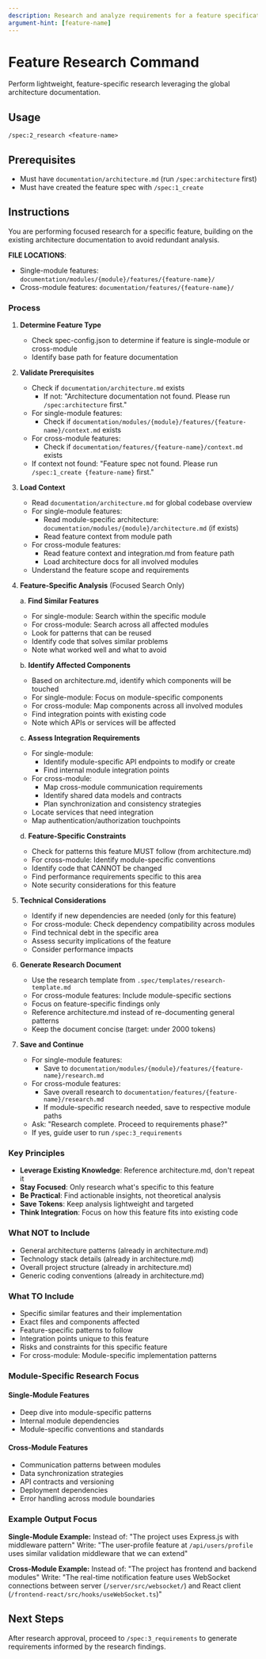 ```yaml
---
description: Research and analyze requirements for a feature specification
argument-hint: [feature-name]
---
```


# Feature Research Command

Perform lightweight, feature-specific research leveraging the global architecture documentation.

## Usage
```
/spec:2_research <feature-name>
```

## Prerequisites
- Must have `documentation/architecture.md` (run `/spec:architecture` first)
- Must have created the feature spec with `/spec:1_create`

## Instructions

You are performing focused research for a specific feature, building on the existing architecture documentation to avoid redundant analysis.

**FILE LOCATIONS**: 
- Single-module features: `documentation/modules/{module}/features/{feature-name}/`
- Cross-module features: `documentation/features/{feature-name}/`

### Process

1. **Determine Feature Type**
   - Check spec-config.json to determine if feature is single-module or cross-module
   - Identify base path for feature documentation

2. **Validate Prerequisites**
   - Check if `documentation/architecture.md` exists
     - If not: "Architecture documentation not found. Please run `/spec:architecture` first."
   - For single-module features:
     - Check if `documentation/modules/{module}/features/{feature-name}/context.md` exists
   - For cross-module features:
     - Check if `documentation/features/{feature-name}/context.md` exists
   - If context not found: "Feature spec not found. Please run `/spec:1_create {feature-name}` first."

3. **Load Context**
   - Read `documentation/architecture.md` for global codebase overview
   - For single-module features:
     - Read module-specific architecture: `documentation/modules/{module}/architecture.md` (if exists)
     - Read feature context from module path
   - For cross-module features:
     - Read feature context and integration.md from feature path
     - Load architecture docs for all involved modules
   - Understand the feature scope and requirements

4. **Feature-Specific Analysis** (Focused Search Only)
   
   a. **Find Similar Features**
      - For single-module: Search within the specific module
      - For cross-module: Search across all affected modules
      - Look for patterns that can be reused
      - Identify code that solves similar problems
      - Note what worked well and what to avoid
   
   b. **Identify Affected Components**
      - Based on architecture.md, identify which components will be touched
      - For single-module: Focus on module-specific components
      - For cross-module: Map components across all involved modules
      - Find integration points with existing code
      - Note which APIs or services will be affected
   
   c. **Assess Integration Requirements**
      - For single-module:
        - Identify module-specific API endpoints to modify or create
        - Find internal module integration points
      - For cross-module:
        - Map cross-module communication requirements
        - Identify shared data models and contracts
        - Plan synchronization and consistency strategies
      - Locate services that need integration
      - Map authentication/authorization touchpoints
   
   d. **Feature-Specific Constraints**
      - Check for patterns this feature MUST follow (from architecture.md)
      - For cross-module: Identify module-specific conventions
      - Identify code that CANNOT be changed
      - Find performance requirements specific to this area
      - Note security considerations for this feature

5. **Technical Considerations**
   - Identify if new dependencies are needed (only for this feature)
   - For cross-module: Check dependency compatibility across modules
   - Find technical debt in the specific area
   - Assess security implications of the feature
   - Consider performance impacts

6. **Generate Research Document**
   - Use the research template from `.spec/templates/research-template.md`
   - For cross-module features: Include module-specific sections
   - Focus on feature-specific findings only
   - Reference architecture.md instead of re-documenting general patterns
   - Keep the document concise (target: under 2000 tokens)

7. **Save and Continue**
   - For single-module features:
     - Save to `documentation/modules/{module}/features/{feature-name}/research.md`
   - For cross-module features:
     - Save overall research to `documentation/features/{feature-name}/research.md`
     - If module-specific research needed, save to respective module paths
   - Ask: "Research complete. Proceed to requirements phase?"
   - If yes, guide user to run `/spec:3_requirements`

### Key Principles

- **Leverage Existing Knowledge**: Reference architecture.md, don't repeat it
- **Stay Focused**: Only research what's specific to this feature
- **Be Practical**: Find actionable insights, not theoretical analysis
- **Save Tokens**: Keep analysis lightweight and targeted
- **Think Integration**: Focus on how this feature fits into existing code

### What NOT to Include

- General architecture patterns (already in architecture.md)
- Technology stack details (already in architecture.md)
- Overall project structure (already in architecture.md)
- Generic coding conventions (already in architecture.md)

### What TO Include

- Specific similar features and their implementation
- Exact files and components affected
- Feature-specific patterns to follow
- Integration points unique to this feature
- Risks and constraints for this specific feature
- For cross-module: Module-specific implementation patterns

### Module-Specific Research Focus

#### Single-Module Features
- Deep dive into module-specific patterns
- Internal module dependencies
- Module-specific conventions and standards

#### Cross-Module Features  
- Communication patterns between modules
- Data synchronization strategies
- API contracts and versioning
- Deployment dependencies
- Error handling across module boundaries

### Example Output Focus

**Single-Module Example:**
Instead of: "The project uses Express.js with middleware pattern"
Write: "The user-profile feature at `/api/users/profile` uses similar validation middleware that we can extend"

**Cross-Module Example:**
Instead of: "The project has frontend and backend modules"
Write: "The real-time notification feature uses WebSocket connections between server (`/server/src/websocket/`) and React client (`/frontend-react/src/hooks/useWebSocket.ts`)"

## Next Steps

After research approval, proceed to `/spec:3_requirements` to generate requirements informed by the research findings.